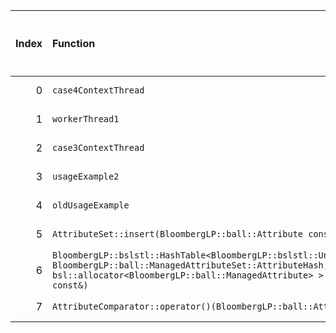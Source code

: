 |   Index | Function                                                                                                                                                                                                                                                                                                                                                      |   Difference in number of lines |   Function size difference in bytes | Disassembly                                                |   Number of lines in `assume` build |   Number of bytes in `assume` build |   Number of lines in `none` build |   Number of bytes in `none` build |
|--------:|:--------------------------------------------------------------------------------------------------------------------------------------------------------------------------------------------------------------------------------------------------------------------------------------------------------------------------------------------------------------|--------------------------------:|------------------------------------:|:-----------------------------------------------------------|------------------------------------:|------------------------------------:|----------------------------------:|----------------------------------:|
|       0 | `case4ContextThread`                                                                                                                                                                                                                                                                                                                                          |                             311 |                                1488 | [Assumed](0.assume.s), [Ignored](0.none.s), [Diff](0.diff) |                                8928 |                             4229408 |                              7440 |                           4226080 |
|       1 | `workerThread1`                                                                                                                                                                                                                                                                                                                                               |                             287 |                                1232 | [Assumed](1.assume.s), [Ignored](1.none.s), [Diff](1.diff) |                                2224 |                             4220544 |                               992 |                           4219120 |
|       2 | `case3ContextThread`                                                                                                                                                                                                                                                                                                                                          |                             196 |                                 864 | [Assumed](2.assume.s), [Ignored](2.none.s), [Diff](2.diff) |                                5536 |                             4238336 |                              4672 |                           4233520 |
|       3 | `usageExample2`                                                                                                                                                                                                                                                                                                                                               |                             154 |                                 688 | [Assumed](3.assume.s), [Ignored](3.none.s), [Diff](3.diff) |                                2400 |                             4218144 |                              1712 |                           4217408 |
|       4 | `oldUsageExample`                                                                                                                                                                                                                                                                                                                                             |                             142 |                                 672 | [Assumed](4.assume.s), [Ignored](4.none.s), [Diff](4.diff) |                                4336 |                             4222896 |                              3664 |                           4220240 |
|       5 | `AttributeSet::insert(BloombergLP::ball::Attribute const&)`                                                                                                                                                                                                                                                                                                   |                              63 |                                 176 | [Assumed](5.assume.s), [Ignored](5.none.s), [Diff](5.diff) |                                 192 |                             4217312 |                                16 |                           4216752 |
|       6 | `BloombergLP::bslstl::HashTable<BloombergLP::bslstl::UnorderedSetKeyConfiguration<BloombergLP::ball::ManagedAttribute>, BloombergLP::ball::ManagedAttributeSet::AttributeHash, bsl::equal_to<BloombergLP::ball::ManagedAttribute>, bsl::allocator<BloombergLP::ball::ManagedAttribute> >::insertIfMissing(bool*, BloombergLP::ball::ManagedAttribute const&)` |                               7 |                                  32 | [Assumed](6.assume.s), [Ignored](6.none.s), [Diff](6.diff) |                                 816 |                             4271712 |                               784 |                           4261840 |
|       7 | `AttributeComparator::operator()(BloombergLP::ball::Attribute const&, BloombergLP::ball::Attribute const&) const`                                                                                                                                                                                                                                             |                              -4 |                                 -16 | [Assumed](7.assume.s), [Ignored](7.none.s), [Diff](7.diff) |                                 176 |                             4275696 |                               192 |                           4265312 |